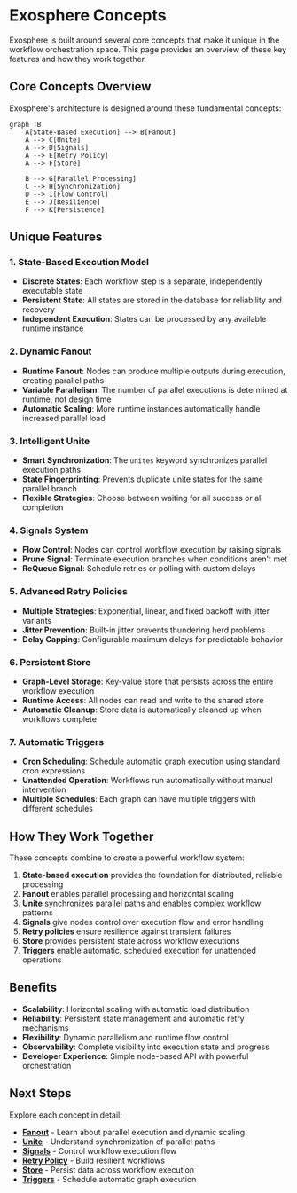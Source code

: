 # Exosphere Concepts

Exosphere is built around several core concepts that make it unique in the workflow orchestration space. This page provides an overview of these key features and how they work together.

## Core Concepts Overview

Exosphere's architecture is designed around these fundamental concepts:

```mermaid
graph TB
    A[State-Based Execution] --> B[Fanout]
    A --> C[Unite]
    A --> D[Signals]
    A --> E[Retry Policy]
    A --> F[Store]
    
    B --> G[Parallel Processing]
    C --> H[Synchronization]
    D --> I[Flow Control]
    E --> J[Resilience]
    F --> K[Persistence]
```

## Unique Features

### 1. **State-Based Execution Model**
- **Discrete States**: Each workflow step is a separate, independently executable state
- **Persistent State**: All states are stored in the database for reliability and recovery
- **Independent Execution**: States can be processed by any available runtime instance

### 2. **Dynamic Fanout**
- **Runtime Fanout**: Nodes can produce multiple outputs during execution, creating parallel paths
- **Variable Parallelism**: The number of parallel executions is determined at runtime, not design time
- **Automatic Scaling**: More runtime instances automatically handle increased parallel load

### 3. **Intelligent Unite**
- **Smart Synchronization**: The `unites` keyword synchronizes parallel execution paths
- **State Fingerprinting**: Prevents duplicate unite states for the same parallel branch
- **Flexible Strategies**: Choose between waiting for all success or all completion

### 4. **Signals System**
- **Flow Control**: Nodes can control workflow execution by raising signals
- **Prune Signal**: Terminate execution branches when conditions aren't met
- **ReQueue Signal**: Schedule retries or polling with custom delays

### 5. **Advanced Retry Policies**
- **Multiple Strategies**: Exponential, linear, and fixed backoff with jitter variants
- **Jitter Prevention**: Built-in jitter prevents thundering herd problems
- **Delay Capping**: Configurable maximum delays for predictable behavior

### 6. **Persistent Store**
- **Graph-Level Storage**: Key-value store that persists across the entire workflow execution
- **Runtime Access**: All nodes can read and write to the shared store
- **Automatic Cleanup**: Store data is automatically cleaned up when workflows complete

### 7. **Automatic Triggers**
- **Cron Scheduling**: Schedule automatic graph execution using standard cron expressions
- **Unattended Operation**: Workflows run automatically without manual intervention
- **Multiple Schedules**: Each graph can have multiple triggers with different schedules

## How They Work Together

These concepts combine to create a powerful workflow system:

1. **State-based execution** provides the foundation for distributed, reliable processing
2. **Fanout** enables parallel processing and horizontal scaling
3. **Unite** synchronizes parallel paths and enables complex workflow patterns
4. **Signals** give nodes control over execution flow and error handling
5. **Retry policies** ensure resilience against transient failures
6. **Store** provides persistent state across workflow executions
7. **Triggers** enable automatic, scheduled execution for unattended operations

## Benefits

- **Scalability**: Horizontal scaling with automatic load distribution
- **Reliability**: Persistent state management and automatic retry mechanisms
- **Flexibility**: Dynamic parallelism and runtime flow control
- **Observability**: Complete visibility into execution state and progress
- **Developer Experience**: Simple node-based API with powerful orchestration

## Next Steps

Explore each concept in detail:

- **[Fanout](./fanout.md)** - Learn about parallel execution and dynamic scaling
- **[Unite](./unite.md)** - Understand synchronization of parallel paths
- **[Signals](./signals.md)** - Control workflow execution flow
- **[Retry Policy](./retry-policy.md)** - Build resilient workflows
- **[Store](./store.md)** - Persist data across workflow execution
- **[Triggers](./triggers.md)** - Schedule automatic graph execution 
